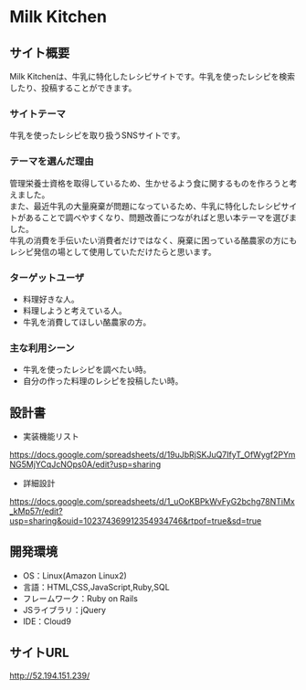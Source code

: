 # Milk Kitchen

## サイト概要
Milk Kitchenは、牛乳に特化したレシピサイトです。牛乳を使ったレシピを検索したり、投稿することができます。
### サイトテーマ
牛乳を使ったレシピを取り扱うSNSサイトです。

### テーマを選んだ理由
管理栄養士資格を取得しているため、生かせるよう食に関するものを作ろうと考えました。
<br>また、最近牛乳の大量廃棄が問題になっているため、牛乳に特化したレシピサイトがあることで調べやすくなり、問題改善につながればと思い本テーマを選びました。
<br>牛乳の消費を手伝いたい消費者だけではなく、廃棄に困っている酪農家の方にもレシピ発信の場として使用していただけたらと思います。

### ターゲットユーザ
- 料理好きな人。
- 料理しようと考えている人。
- 牛乳を消費してほしい酪農家の方。

### 主な利用シーン
- 牛乳を使ったレシピを調べたい時。
- 自分の作った料理のレシピを投稿したい時。

## 設計書
- 実装機能リスト

https://docs.google.com/spreadsheets/d/19uJbRjSKJuQ7IfyT_OfWygf2PYmNG5MjYCqJcNOps0A/edit?usp=sharing
- 詳細設計

https://docs.google.com/spreadsheets/d/1_uOoKBPkWvFyG2bchg78NTiMx_kMp57r/edit?usp=sharing&ouid=102374369912354934746&rtpof=true&sd=true

## 開発環境
- OS：Linux(Amazon Linux2)
- 言語：HTML,CSS,JavaScript,Ruby,SQL
- フレームワーク：Ruby on Rails
- JSライブラリ：jQuery
- IDE：Cloud9

## サイトURL
http://52.194.151.239/


